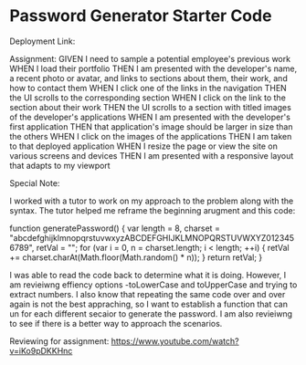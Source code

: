 # Password Generator Starter Code


Deployment Link:


Assignment: 
GIVEN I need to sample a potential employee's previous work
WHEN I load their portfolio
THEN I am presented with the developer's name, a recent photo or avatar, and links to sections about them, their work, and how to contact them
WHEN I click one of the links in the navigation
THEN the UI scrolls to the corresponding section
WHEN I click on the link to the section about their work
THEN the UI scrolls to a section with titled images of the developer's applications
WHEN I am presented with the developer's first application
THEN that application's image should be larger in size than the others
WHEN I click on the images of the applications
THEN I am taken to that deployed application
WHEN I resize the page or view the site on various screens and devices
THEN I am presented with a responsive layout that adapts to my viewport



Special Note: 

I worked with a tutor to work on my approach to the problem along with the syntax. The tutor helped me reframe the beginning arugment and this code:

 function generatePassword() {
    var length = 8,
        charset = "abcdefghijklmnopqrstuvwxyzABCDEFGHIJKLMNOPQRSTUVWXYZ0123456789",
        retVal = "";
    for (var i = 0, n = charset.length; i < length; ++i) {
        retVal += charset.charAt(Math.floor(Math.random() * n));
    }
    return retVal;
}

I was able to read the code back to determine what it is doing. However, I am revieiwng effiency options -toLowerCase and toUpperCase and trying to extract numbers. I also know that repeating the same code over and over again is not the best appraching, so I want to establish a function that can un for each different secaior to generate the password. I am also revieiwng to see if there is a better way to approach the scenarios. 

Reviewing for assignment: 
https://www.youtube.com/watch?v=iKo9pDKKHnc
